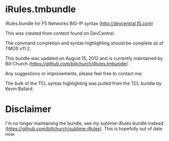 iRules.tmbundle
===============

iRules bundle for F5 Networks BIG-IP syntax (http://devcentral.f5.com)

This was created from content found on DevCentral.

The command completion and syntax highlighting should be complete as of TMOS v11.2.

This bundle was updated on August 15, 2012 and is currently maintained by Bill Church (https://github.com/billchurch/iRules.tmbundle).

Any suggestions or improvements, please feel free to contact me.

The bulk of the TCL syntax highlighting was pulled from the TCL bundle by Kevin Ballard.

# Disclaimer
I'm no longer maintaining the bundle, see my sublime-iRules bundle instead (https://github.com/billchurch/sublime-iRules). This is hopefully out of date now.
